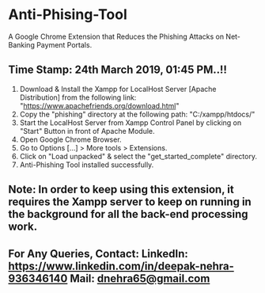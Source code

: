 # Anti-Phising-Tool
A Google Chrome Extension that Reduces the Phishing Attacks on Net-Banking Payment Portals.

Time Stamp:
24th March 2019, 01:45 PM..!!
---------------------------------------------------------------------------------

1. Download & Install the Xampp for LocalHost Server [Apache Distribution] from the following link: 
                    "https://www.apachefriends.org/download.html"
2. Copy the "phishing" directory at the following path:	"C:/xampp/htdocs/"
3. Start the LocalHost Server from Xampp Control Panel by clicking on "Start" Button in front of Apache Module.
4. Open Google Chrome Browser.
5. Go to Options [...] > More tools > Extensions.
6. Click on "Load unpacked" & select the "get_started_complete" directory.
7. Anti-Phishing Tool installed successfully.

Note:
In order to keep using this extension, it requires the Xampp server to keep on running in the background for all the back-end processing work.
---------------------------------------------------------------------------------

For Any Queries,
Contact:
LinkedIn: https://www.linkedin.com/in/deepak-nehra-936346140
Mail:	  dnehra65@gmail.com
---------------------------------------------------------------------------------
